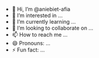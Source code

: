 - 👋 Hi, I’m @aniebiet-afia
- 👀 I’m interested in ...
- 🌱 I’m currently learning ...
- 💞️ I’m looking to collaborate on ...
- 📫 How to reach me ...
- 😄 Pronouns: ...
- ⚡ Fun fact: ...

<!---
aniebiet-afia/aniebiet-afia is a ✨ special ✨ repository because its `README.md` (this file) appears on your GitHub profile.
You can click the Preview link to take a look at your changes.
--->
